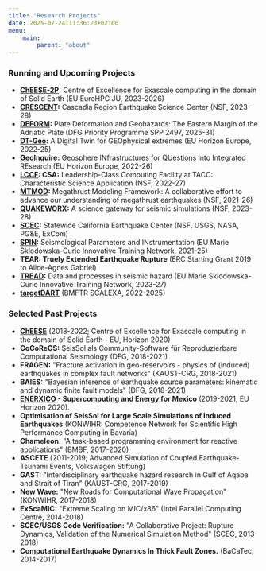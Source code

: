```yaml
---
title: "Research Projects"
date: 2025-07-24T11:36:23+02:00
menu:
    main:
        parent: "about"
---
```


### Running and Upcoming Projects

- **[ChEESE-2P](https://cheese-coe.eu/):** Centre of Excellence for Exascale computing in the domain of Solid Earth (EU EuroHPC JU, 2023-2026)
- **[CRESCENT](https://cascadiaquakes.org/):** Cascadia Region Earthquake Science Center (NSF, 2023-28)
- **[DEFORM](https://www.dfg.de/en/news/news-topics/announcements-proposals/2024/ifr-24-43):** Plate Deformation and Geohazards: The Eastern Margin of the Adriatic Plate (DFG Priority Programme SPP 2497, 2025-31)
- **[DT-Geo](https://dtgeo.eu/):** A Digital Twin for GEOphysical extremes (EU Horizon Europe, 2022-25)
- **[GeoInquire](https://www.geo-inquire.eu/):** Geosphere INfrastructures for QUestions into Integrated REsearch (EU Horizon Europe, 2022-26)
- **[LCCF](https://lccf.tacc.utexas.edu/): CSA:** Leadership-Class Computing Facility at TACC: Characteristic Science Application (NSF, 2022-27)
- **[MTMOD](https://sites.utexas.edu/mtmod/):** Megathrust Modeling Framework:  A collaborative effort to advance our understanding of megathrust earthquakes (NSF, 2021-26)
- **[QUAKEWORX](https://quakeworx.org/):** A science gateway for seismic simulations (NSF, 2023-28)
- **[SCEC](https://www.scec.org/):** Statewide California Earthquake Center (NSF, USGS, NASA, PG&E, ExCom)
- **[SPIN](https://spin-itn.eu/):** Seismological Parameters and INstrumentation (EU Marie Sklodowska-Curie Innovative Training Network, 2021-25)
- **TEAR: Truely Extended Earthquake Rupture** (ERC Starting Grant 2019 to Alice-Agnes Gabriel)
- **[TREAD](https://tread-horizon.eu/):** Data and processes in seismic hazard (EU Marie Sklodowska-Curie Innovative Training Network, 2023-27)
- **[targetDART](https://targetdart.github.io/)** (BMFTR SCALEXA, 2022-2025)

### Selected Past Projects

- **[ChEESE](https://cheese-coe.eu/)**  (2018-2022; Centre of Excellence for Exascale computing in the domain of Solid Earth - EU, Horizon 2020)
- **CoCoReCS:** SeisSol als Community-Software für Reproduzierbare Computational Seismology (DFG, 2018-2021)
- **FRAGEN:** "Fracture activation in geo-reservoirs - physics of (induced) earthquakes in complex fault networks" (KAUST-CRG, 2018-2021) 
- **BAIES:** "Bayesian inference of earthquake source parameters: kinematic and dynamic finite fault models" (DFG, 2018-2021)
- **[ENERXICO](https://enerxico-project.eu/) - Supercomputing and Energy for Mexico**  (2019-2021, EU Horizon 2020).
- **Optimisation of SeisSol for Large Scale Simulations of Induced Earthquakes** (KONWIHR: Competence Network for Scientific High Performance Computing in Bavaria)
- **Chameleon:** "A task-based programming environment for reactive applications" (BMBF, 2017-2020)
- **ASCETE** (2011-2019; Advanced Simulation of Coupled Earthquake-Tsunami Events, Volkswagen Stiftung)
- **GAST:** "Interdisciplinary earthquake hazard research in Gulf of Aqaba and Strait of Tiran" (KAUST-CRG, 2017-2019) 
- **New Wave:** "New Roads for Computational Wave Propagation" (KONWIHR, 2017-2018)
- **ExScaMIC:** "Extreme Scaling on MIC/x86" (Intel Parallel Computing Centre, 2014-2018)
- **SCEC/USGS Code Verification:** "A Collaborative Project: Rupture Dynamics, Validation of the Numerical Simulation Method" (SCEC, 2013-2018)
- **Computational Earthquake Dynamics In Thick Fault Zones.** (BaCaTec, 2014-2017)


    
